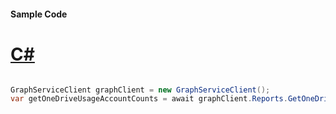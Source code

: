#### Sample Code
# [C#](#tab/Csharp)

```C#

GraphServiceClient graphClient = new GraphServiceClient();
var getOneDriveUsageAccountCounts = await graphClient.Reports.GetOneDriveUsageAccountCounts.Request().GetAsync();

```